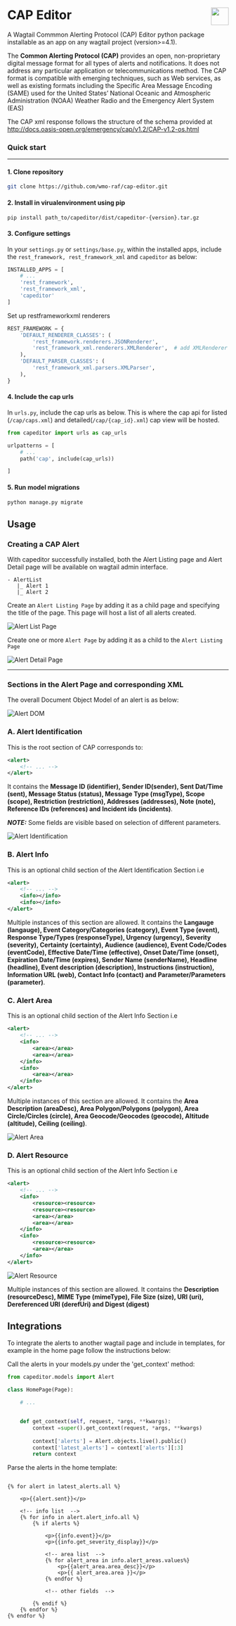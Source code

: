 CAP Editor <img style="float: right;" height="40" src="images/caplogo.jpeg" markdown="1"> 
============

A Wagtail Commmon Alerting Protocol (CAP) Editor python package installable as an app on any wagtail project (version>=4.1). 


The **Common Alerting Protocol (CAP)** provides an open, non-proprietary digital message format for all types of alerts and notifications. It does not address any particular application or telecommunications method.  The CAP format is compatible with emerging techniques, such as Web services, as well as existing formats including the Specific Area Message Encoding (SAME) used for the United States’ National Oceanic and Atmospheric Administration (NOAA) Weather Radio and the Emergency Alert System (EAS)

The CAP xml response follows the structure of the schema provided at http://docs.oasis-open.org/emergency/cap/v1.2/CAP-v1.2-os.html


### Quick start
-----------------
#### 1. Clone repository

```sh
git clone https://github.com/wmo-raf/cap-editor.git
```

#### 2. Install in virualenvironment using pip

```sh
pip install path_to/capeditor/dist/capeditor-{version}.tar.gz
```

#### 3. Configure settings
In your `settings.py` or `settings/base.py`, within the installed apps, include the `rest_framework, rest_framework_xml` and `capeditor` as below:

```py
INSTALLED_APPS = [
    # ...
    'rest_framework',
    'rest_framework_xml',
    'capeditor'
]
```

Set up restframeworkxml renderers

```py
REST_FRAMEWORK = {
    'DEFAULT_RENDERER_CLASSES': (
        'rest_framework.renderers.JSONRenderer',
        'rest_framework_xml.renderers.XMLRenderer',  # add XMLRenderer
    ),
    'DEFAULT_PARSER_CLASSES': (
        'rest_framework_xml.parsers.XMLParser',
    ),
}
```

#### 4. Include the cap urls
In `urls.py`, include the cap urls as below. This is where the cap api for listed (`/cap/caps.xml`) and detailed(`/cap/{cap_id}.xml`) cap view will be hosted.

```py
from capeditor import urls as cap_urls

urlpatterns = [
    # ...
    path('cap', include(cap_urls))

]
```

#### 5. Run model migrations
```sh
python manage.py migrate
```


Usage
--------

### Creating a CAP Alert

With capeditor successfully installed, both the Alert Listing page and Alert Detail page will be available on wagtail admin interface. 

```
- AlertList
   |_ Alert 1
   |_ Alert 2
```

Create an `Alert Listing Page` by adding it as a child page and specifying the title of the page. This page will host a list of all alerts created.

![Alert List Page](images/alert_list.png "Alert List Page")

Create one or more `Alert Page` by adding it as a child to the `Alert Listing Page`

![Alert Detail Page](images/alert_detail.png "Alert Detail Page")

---

### Sections in the Alert Page and corresponding XML

The overall Document Object Model of an alert is as below:

![Alert DOM](images/alert_sections/dom.jpg "CAP Document Object Model")

### A. Alert Identification

This is the root section of CAP corresponds to:

```xml
<alert>
    <!-- ... -->
</alert>
``` 

It contains the **Message ID (identifier), Sender ID(sender), Sent Dat/Time (sent), Message Status (status), Message Type (msgType), Scope (scope), Restriction (restriction), Addresses (addresses), Note (note), Reference IDs (references) and Incident ids (incidents)**. 

**_NOTE:_** Some fields are visible based on selection of different parameters.

![Alert Identification](images/alert_sections/alert_id.png "Alert Identification section")

### B. Alert Info

This is an optional child section of the Alert Identification Section i.e 

```xml
<alert>
    <!-- ... -->
    <info></info>
    <info></info>
</alert>
``` 


Multiple instances of this section are allowed. It contains the **Langauge (langauge), Event Category/Categories (category), Event Type (event), Response Type/Types (responseType), Urgency (urgency), Severity (severity), Certainty (certainty), Audience (audience), Event Code/Codes (eventCode), Effective Date/Time (effective), Onset Date/Time (onset), Expiration Date/Time (expires), Sender Name (senderName), Headline (headline), Event description (description), Instructions (instruction), Information URL (web), Contact Info (contact) and Parameter/Parameters (parameter)**.

### C. Alert Area

This is an optional child section of the Alert Info Section i.e 

```xml
<alert>
    <!-- ... -->
    <info>
        <area></area>
        <area></area>
    </info>
    <info>
        <area></area>
    </info>
</alert>
``` 

Multiple instances of this section are allowed. It contains the **Area Description (areaDesc), Area Polygon/Polygons (polygon), Area Circle/Circles (circle), Area Geocode/Geocodes (geocode), Altitude (altitude), Ceiling (ceiling)**.

![Alert Area](images/alert_sections/alert_area.png "Alert Area section")

### D. Alert Resource
This is an optional child section of the Alert Info Section i.e 

```xml
<alert>
    <!-- ... -->
    <info>
        <resource><resource>
        <resource><resource>
        <area></area>
        <area></area>
    </info>
    <info>
        <resource><resource>
        <area></area>
    </info>
</alert>
``` 

![Alert Resource](images/alert_sections/alert_resource.png "Alert Resource section")


Multiple instances of this section are allowed. It contains the **Description (resourceDesc), MIME Type (mimeType), File Size (size), URI (uri), Dereferenced URI (derefUri) and Digest (digest)**

Integrations
------------

To integrate the alerts to another wagtail page and include in templates, for example in the home page follow the instructions below:

Call the alerts in your models.py under the 'get_context' method:

```py
from capeditor.models import Alert

class HomePage(Page):

    # ...


    def get_context(self, request, *args, **kwargs):
        context =super().get_context(request, *args, **kwargs)
       
        context['alerts'] = Alert.objects.live().public()
        context['latest_alerts'] = context['alerts'][:3]
        return context  

```

Parse the alerts in the home template:

```django

{% for alert in latest_alerts.all %}
    
    <p>{{alert.sent}}</p>
    
    <!-- info list  -->
    {% for info in alert.alert_info.all %}
        {% if alerts %}

            <p>{{info.event}}</p>
            <p>{{info.get_severity_display}}</p>

            <!-- area list  -->
            {% for alert_area in info.alert_areas.values%}
                <p>{{alert_area.area_desc}}</p>
                <p>{{ alert_area.area }}</p>
            {% endfor %}

            <!-- other fields  -->

        {% endif %}
    {% endfor %}
{% endfor %}

```